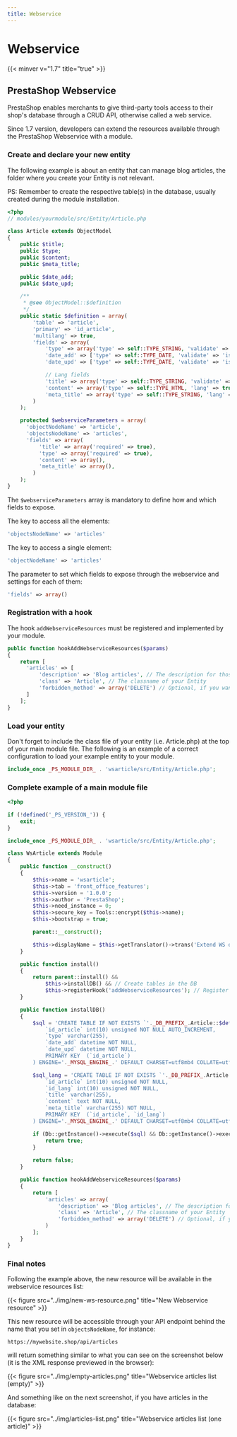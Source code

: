 ```yaml
---
title: Webservice
---
```


# Webservice
{{< minver v="1.7" title="true" >}}

## PrestaShop Webservice
PrestaShop enables merchants to give third-party tools access to their shop's database through a CRUD API, otherwise called a web service.

Since 1.7 version, developers can extend the resources available through the PrestaShop Webservice with a module.

### Create and declare your new entity

The following example is about an entity that can manage blog articles, the folder where you create your Entity is not relevant.

PS: Remember to create the respective table(s) in the database, usually created during the module installation.
```php
<?php
// modules/yourmodule/src/Entity/Article.php

class Article extends ObjectModel
{
    public $title;
    public $type;
    public $content;
    public $meta_title;

    public $date_add;
    public $date_upd;

    /**
     * @see ObjectModel::$definition
     */
    public static $definition = array(
        'table' => 'article',
        'primary' => 'id_article',
        'multilang' => true,
        'fields' => array(
            'type' => array('type' => self::TYPE_STRING, 'validate' => 'isCleanHtml', 'required' => true, 'size' => 255),
            'date_add' => ['type' => self::TYPE_DATE, 'validate' => 'isDate'],
            'date_upd' => ['type' => self::TYPE_DATE, 'validate' => 'isDate'],

            // Lang fields
            'title' => array('type' => self::TYPE_STRING, 'validate' => 'isCleanHtml', 'required' => true, 'size' => 255),
            'content' => array('type' => self::TYPE_HTML, 'lang' => true, 'validate' => 'isCleanHtml', 'size' => 4000),
            'meta_title' => array('type' => self::TYPE_STRING, 'lang' => true, 'validate' => 'isCleanHtml', 'size' => 255)
        )
    );

    protected $webserviceParameters = array(
      'objectNodeName' => 'article',
      'objectsNodeName' => 'articles',
      'fields' => array(
          'title' => array('required' => true),
          'type' => array('required' => true),
          'content' => array(),
          'meta_title' => array(),
        )
    );
}
```

The `$webserviceParameters` array is mandatory to define how and which fields to expose.

The key to access all the elements:
```php
'objectsNodeName' => 'articles'
```

The key to access a single element:
```php
'objectNodeName' => 'articles'
```

The parameter to set which fields to expose through the webservice and settings for each of them:
```php
'fields' => array()
```

### Registration with a hook
The hook `addWebserviceResources` must be registered and implemented by your module.
```php
public function hookAddWebserviceResources($params)
{
    return [
      'articles' => [
          'description' => 'Blog articles', // The description for those who access to this resource through WS
          'class' => 'Article', // The classname of your Entity
          'forbidden_method' => array('DELETE') // Optional, if you want to forbid some methods
      ]
    ];
}
```

### Load your entity
Don't forget to include the class file of your entity (i.e. Article.php) at the top of your main module file.
The following is an example of a correct configuration to load your example entity to your module.

```php
include_once _PS_MODULE_DIR_ . 'wsarticle/src/Entity/Article.php';
```

### Complete example of a main module file

```php
<?php

if (!defined('_PS_VERSION_')) {
    exit;
}

include_once _PS_MODULE_DIR_ . 'wsarticle/src/Entity/Article.php';

class WsArticle extends Module
{
    public function __construct()
    {
        $this->name = 'wsarticle';
        $this->tab = 'front_office_features';
        $this->version = '1.0.0';
        $this->author = 'PrestaShop';
        $this->need_instance = 0;
        $this->secure_key = Tools::encrypt($this->name);
        $this->bootstrap = true;

        parent::__construct();

        $this->displayName = $this->getTranslator()->trans('Extend WS demo module', array(), 'Modules.Wsarticle.Admin');
    }

    public function install()
    {
        return parent::install() &&
            $this->installDB() && // Create tables in the DB
            $this->registerHook('addWebserviceResources'); // Register the module to the hook
    }

    public function installDB()
    {
        $sql = 'CREATE TABLE IF NOT EXISTS `'._DB_PREFIX_.Article::$definition['table'].'` (
            `id_article` int(10) unsigned NOT NULL AUTO_INCREMENT,
            `type` varchar(255),
            `date_add` datetime NOT NULL,
            `date_upd` datetime NOT NULL,
            PRIMARY KEY  (`id_article`)
        ) ENGINE='._MYSQL_ENGINE_.' DEFAULT CHARSET=utf8mb4 COLLATE=utf8mb4_general_ci';

        $sql_lang = 'CREATE TABLE IF NOT EXISTS `'._DB_PREFIX_.Article::$definition['table'].'_lang` (
            `id_article` int(10) unsigned NOT NULL,
            `id_lang` int(10) unsigned NOT NULL,
            `title` varchar(255),
            `content` text NOT NULL,
            `meta_title` varchar(255) NOT NULL,
            PRIMARY KEY  (`id_article`, `id_lang`)
        ) ENGINE='._MYSQL_ENGINE_.' DEFAULT CHARSET=utf8mb4 COLLATE=utf8mb4_general_ci';

        if (Db::getInstance()->execute($sql) && Db::getInstance()->execute($sql_lang)) {
            return true;
        }
        
        return false;
    }

    public function hookAddWebserviceResources($params)
    {
        return [
            'articles' => array(
                'description' => 'Blog articles', // The description for those who access to this resource through WS
                'class' => 'Article', // The classname of your Entity
                'forbidden_method' => array('DELETE') // Optional, if you want to forbid some methods
            )
        ];
    }
}
```

### Final notes

Following the example above, the new resource will be available in the webservice resources list:

{{< figure src="../img/new-ws-resource.png" title="New Webservice resource" >}}

This new resource will be accessible through your API endpoint behind the name that you set in `objectsNodeName`, for instance:

`https://mywebsite.shop/api/articles`

will return something similar to what you can see on the screenshot below (it is the XML response previewed in the browser):

{{< figure src="../img/empty-articles.png" title="Webservice articles list (empty)" >}}

And something like on the next screenshot, if you have articles in the database:

{{< figure src="../img/articles-list.png" title="Webservice articles list (one article)" >}}

